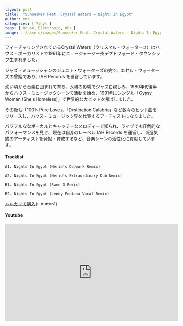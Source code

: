 ```yaml
---
layout: post
title:  "Sunseeker Feat. Crystal Waters – Nights In Egypt"
author: mmr
categories: [ Vinyl ]
tags: [ House, Electronic, 00s ]
image: ../assets/images/Sunseeker Feat. Crystal Waters – Nights In Egypt.webp
---
```


フィーチャリングされているCrystal Waters（クリスタル・ウォーターズ）はハウス・ボーカリストで1961年にニュージャージー州デプトフォード・タウンシップ生まれました。

ジャズ・ミュージシャンのジュニア・ウォーターズの娘で、エセル・ウォーターズの曾姪であり、IAH Records を運営しています。

幼い頃から音楽に囲まれて育ち、父親の影響でジャズに親しみ、1980年代後半からハウス・ミュージックシーンで活動を始め、1991年にシングル「Gypsy Woman (She's Homeless)」で世界的な大ヒットを飛ばしました。

その後も「100% Pure Love」、「Destination Calabria」など数々のヒット曲をリリースし、ハウス・ミュージック界を代表するアーティストになりました。

パワフルななボーカルとキャッチーなメロディーで知られ、ライブでも圧倒的なパフォーマンスを見せ、現在は自身のレーベル IAH Records を運営し、新進気鋭のアーティストを発掘・育成するなど、音楽シーンの活性化に貢献しています。

#### Tracklist
```md
A1. Nights In Egypt (Nerio's Dubwork Remix)

A2. Nights In Egypt (Nerio's Extraordinary Dub Remix)

B1. Nights In Egypt (Swen G Remix)

B2. Nights In Egypt (Lenny Fontana Vocal Remix)
```

[メルカリで購入](https://jp.mercari.com/item/m71855515257?afid=6142608987){: .button1}

#### Youtube
<iframe width="560" height="315" src="https://www.youtube.com/embed/8AMkY45WqAI?si=pUPyGdKl7x-TagyY" title="YouTube video player" frameborder="0" allow="accelerometer; autoplay; clipboard-write; encrypted-media; gyroscope; picture-in-picture; web-share" referrerpolicy="strict-origin-when-cross-origin" allowfullscreen></iframe>